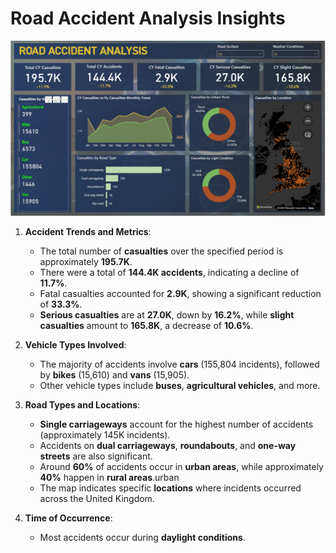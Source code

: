 # Road Accident Analysis Insights
![Dashboard Screenshot](Dashboard%20Image.PNG)
1. **Accident Trends and Metrics**:
   - The total number of **casualties** over the specified period is approximately **195.7K**.
   - There were a total of **144.4K accidents**, indicating a decline of **11.7%**.
   - Fatal casualties accounted for **2.9K**, showing a significant reduction of **33.3%**.
   - **Serious casualties** are at **27.0K**, down by **16.2%**, while **slight casualties** amount to **165.8K**, a decrease of **10.6%**.

2. **Vehicle Types Involved**:
   - The majority of accidents involve **cars** (155,804 incidents), followed by **bikes** (15,610) and **vans** (15,905).
   - Other vehicle types include **buses**, **agricultural vehicles**, and more.

3. **Road Types and Locations**:
   - **Single carriageways** account for the highest number of accidents (approximately 145K incidents).
   - Accidents on **dual carriageways**, **roundabouts**, and **one-way streets** are also significant.
   - Around **60%** of accidents occur in **urban areas**, while approximately **40%** happen in **rural areas**.urban
   - The map indicates specific **locations** where incidents occurred across the United Kingdom.

4. **Time of Occurrence**:
   - Most accidents occur during **daylight conditions**.
